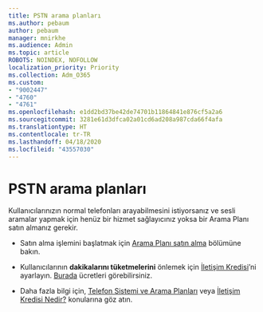 ```yaml
---
title: PSTN arama planları
ms.author: pebaum
author: pebaum
manager: mnirkhe
ms.audience: Admin
ms.topic: article
ROBOTS: NOINDEX, NOFOLLOW
localization_priority: Priority
ms.collection: Adm_O365
ms.custom:
- "9002447"
- "4760"
- "4761"
ms.openlocfilehash: e1dd2bd37be42de74701b11864841e876cf5a2a6
ms.sourcegitcommit: 3281e61d3dfca02a01cd6ad208a987cda66f4afa
ms.translationtype: HT
ms.contentlocale: tr-TR
ms.lasthandoff: 04/18/2020
ms.locfileid: "43557030"
---
```

# <a name="pstn-calling-plans"></a>PSTN arama planları

Kullanıcılarınızın normal telefonları arayabilmesini istiyorsanız ve sesli aramalar yapmak için henüz bir hizmet sağlayıcınız yoksa bir Arama Planı satın almanız gerekir. 

- Satın alma işlemini başlatmak için [Arama Planı satın alma](https://docs.microsoft.com/MicrosoftTeams/calling-plans-for-office-365) bölümüne bakın.

- Kullanıcılarının **dakikalarını tüketmelerini** önlemek için [İletişim Kredisi](https://docs.microsoft.com/microsoftteams/set-up-communications-credits-for-your-organization)’ni ayarlayın. [Burada](https://products.office.com/microsoft-teams/voice-calling) ücretleri görebilirsiniz. 

- Daha fazla bilgi için, [Telefon Sistemi ve Arama Planları](https://docs.microsoft.com/MicrosoftTeams/calling-plan-landing-page) veya [İletişim Kredisi Nedir?](https://docs.microsoft.com/microsoftteams/what-are-communications-credits) konularına göz atın.
